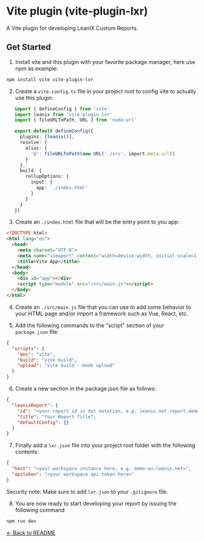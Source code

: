 # Vite plugin (vite-plugin-lxr)

A Vite plugin for developing LeanIX Custom Reports.

## Get Started

1. Install vite and this plugin with your favorite package manager, here use npm as example:

```bash
npm install vite vite-plugin-lxr
```

2. Create a `vite.config.ts` file in your project root to config vite to actually use this plugin:
```ts
   import { defineConfig } from 'vite'
   import leanix from 'vite-plugin-lxr'
   import { fileURLToPath, URL } from 'node:url'

   export default defineConfig({
     plugins: [leanix()],
     resolve: {
       alias: {
         '@': fileURLToPath(new URL('./src', import.meta.url))
       }
     },
     build: {
       rollupOptions: {
         input: {
           app: './index.html'
         }
       }
     }
   })
```

3. Create an `./index.html` file that will be the entry point to you app:
```html
<!DOCTYPE html>
<html lang="en">
  <head>
    <meta charset="UTF-8">
    <meta name="viewport" content="width=device-width, initial-scale=1.0">
    <title>Vite App</title>
  </head>
  <body>
    <div id="app"></div>
    <script type="module" src="/src/main.js"></script>
  </body>
</html>
```

4. Create an `./src/main.js` file that you can use to add some behavior to your HTML page and/or import a framework such as Vue, React, etc.

5. Add the following commands to the "script" section of your `package.json` file:
```json
{
  "scripts": {
    "dev": "vite",
    "build": "vite build",
    "upload": "vite build --mode upload"
  }
}
```

6. Create a new section in the package.json file as follows:
```json
{
  "leanixReport": {
    "id": "<your report id in dot notation, e.g. leanix.net.report.demo>",
    "title": "Your Report Title",
    "defaultConfig": {}
  }
}
```

7. Finally add a `lxr.json` file into your project root folder with the following contents:
```json
{
  "host": "<your workspace instance here, e.g. demo-eu.leanix.net>",
  "apitoken": "<your workspace api token here>"
}
```

Security note: Make sure to add `lxr.json` to your `.gitignore` file. 

8. You are now ready to start developing your report by issuing the following command
```bash
npm run dev
```

[← Back to README](../../README.md)